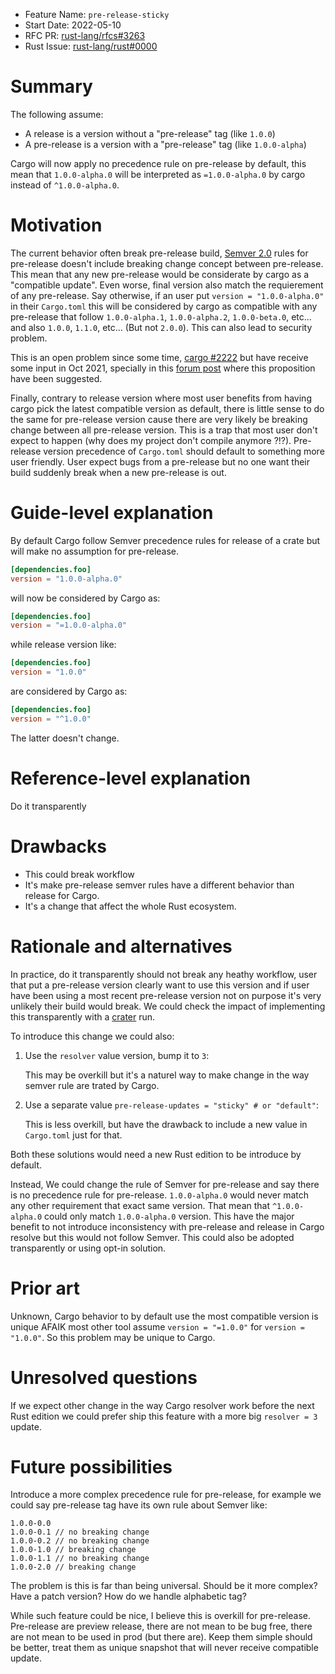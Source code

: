 - Feature Name: `pre-release-sticky`
- Start Date: 2022-05-10
- RFC PR: [rust-lang/rfcs#3263](https://github.com/rust-lang/rfcs/pull/3263)
- Rust Issue: [rust-lang/rust#0000](https://github.com/rust-lang/rust/issues/0000)

# Summary
[summary]: #summary

The following assume:

 - A release is a version without a "pre-release" tag (like `1.0.0`)
 - A pre-release is a version with a "pre-release" tag (like `1.0.0-alpha`)

Cargo will now apply no precedence rule on pre-release by default, this mean that `1.0.0-alpha.0` will be interpreted as `=1.0.0-alpha.0` by cargo instead of `^1.0.0-alpha.0`.

# Motivation
[motivation]: #motivation

The current behavior often break pre-release build, [Semver 2.0](https://semver.org/#spec-item-11) rules for pre-release doesn't include breaking change concept between pre-release. This mean that any new pre-release would be considerate by cargo as a "compatible update". Even worse, final version also match the requierement of any pre-release. Say otherwise, if an user put `version = "1.0.0-alpha.0"` in their `Cargo.toml` this will be considered by cargo as compatible with any pre-release that follow `1.0.0-alpha.1`, `1.0.0-alpha.2`, `1.0.0-beta.0`, etc... and also `1.0.0`, `1.1.0`, etc... (But not `2.0.0`). This can also lead to security problem.

This is an open problem since some time, [cargo #2222](https://github.com/rust-lang/cargo/issues/2222) but have receive some input in Oct 2021, specially in this [forum post](https://internals.rust-lang.org/t/changing-cargo-semver-compatibility-for-pre-releases/14820) where this proposition have been suggested.

Finally, contrary to release version where most user benefits from having cargo pick the latest compatible version as default, there is little sense to do the same for pre-release version cause there are very likely be breaking change between all pre-release version. This is a trap that most user don't expect to happen (why does my project don't compile anymore ?!?). Pre-release version precedence of `Cargo.toml` should default to something more user friendly. User expect bugs from a pre-release but no one want their build suddenly break when a new pre-release is out.

# Guide-level explanation
[guide-level-explanation]: #guide-level-explanation

By default Cargo follow Semver precedence rules for release of a crate but will make no assumption for pre-release.

```toml
[dependencies.foo]
version = "1.0.0-alpha.0"
```

will now be considered by Cargo as:

```toml
[dependencies.foo]
version = "=1.0.0-alpha.0"
```

while release version like:

```toml
[dependencies.foo]
version = "1.0.0"
```

are considered by Cargo as:

```toml
[dependencies.foo]
version = "^1.0.0"
```

The latter doesn't change.

# Reference-level explanation
[reference-level-explanation]: #reference-level-explanation

Do it transparently

# Drawbacks
[drawbacks]: #drawbacks

 * This could break workflow
 * It's make pre-release semver rules have a different behavior than release for Cargo.
 * It's a change that affect the whole Rust ecosystem.

# Rationale and alternatives
[rationale-and-alternatives]: #rationale-and-alternatives

In practice, do it transparently should not break any heathy workflow, user that put a pre-release version clearly want to use this version and if user have been using a most recent pre-release version not on purpose it's very unlikely their build would break. We could check the impact of implementing this transparently with a [crater](https://github.com/rust-lang/crater) run.

To introduce this change we could also:

  1. Use the `resolver` value version, bump it to `3`:
   
     This may be overkill but it's a naturel way to make change in the way semver rule are trated by Cargo.
     
  2. Use a separate value `pre-release-updates = "sticky" # or "default"`:

     This is less overkill, but have the drawback to include a new value in `Cargo.toml` just for that.

Both these solutions would need a new Rust edition to be introduce by default.

Instead, We could change the rule of Semver for pre-release and say there is no precedence rule for pre-release. `1.0.0-alpha.0` would never match any other requirement that exact same version. That mean that `^1.0.0-alpha.0` could only match `1.0.0-alpha.0` version. This have the major benefit to not introduce inconsistency with pre-release and release in Cargo resolve but this would not follow Semver. This could also be adopted transparently or using opt-in solution.

# Prior art
[prior-art]: #prior-art

Unknown, Cargo behavior to by default use the most compatible version is unique AFAIK most other tool assume `version = "=1.0.0"` for `version = "1.0.0"`. So this problem may be unique to Cargo.

# Unresolved questions
[unresolved-questions]: #unresolved-questions

If we expect other change in the way Cargo resolver work before the next Rust edition we could prefer ship this feature with a more big `resolver = 3` update.

# Future possibilities
[future-possibilities]: #future-possibilities

Introduce a more complex precedence rule for pre-release, for example we could say pre-release tag have its own rule about Semver like:

```none
1.0.0-0.0
1.0.0-0.1 // no breaking change
1.0.0-0.2 // no breaking change
1.0.0-1.0 // breaking change
1.0.0-1.1 // no breaking change
1.0.0-2.0 // breaking change
```

The problem is this is far than being universal. Should be it more complex? Have a patch version? How do we handle alphabetic tag?

While such feature could be nice, I believe this is overkill for pre-release. Pre-release are preview release, there are not mean to be bug free, there are not mean to be used in prod (but there are). Keep them simple should be better, treat them as unique snapshot that will never receive compatible update.
